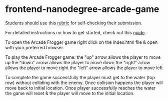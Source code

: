 frontend-nanodegree-arcade-game
===============================

Students should use this [rubric](https://www.udacity.com/course/viewer/#!/c-nd001/l-2696458597/m-2687128535) for self-checking their submission.

For detailed instructions on how to get started, check out this [guide](https://docs.google.com/document/d/1v01aScPjSWCCWQLIpFqvg3-vXLH2e8_SZQKC8jNO0Dc/pub?embedded=true).


To open the Arcade Frogger game right click on the index.html file & open with your preferred browser. 

To play the Arcade Frogger game:
the "up" arrow allows the player to move up
the "down" arrow allows the player to move down
the "right" arrow allows the player to move right
the "left" arrow allows the player to move left

To complete the game successfully the player must get to the water (top row) without colliding with the enemy.
Once collision happens the player will move back to initial location. Once player successfully reaches the water the game will reset & the player will move to the initial location.


